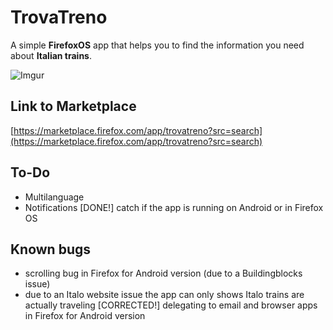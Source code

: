 TrovaTreno
==========

A simple __FirefoxOS__ app that helps you to find the information you need about __Italian trains__.

![Imgur](http://i.imgur.com/6AVEbT0.png)


Link to Marketplace
-------------------
[https://marketplace.firefox.com/app/trovatreno?src=search](https://marketplace.firefox.com/app/trovatreno?src=search)

To-Do
----
- Multilanguage
- Notifications
[DONE!] catch if the app is running on Android or in Firefox OS

Known bugs
----------
- scrolling bug in Firefox for Android version (due to a Buildingblocks issue)
- due to an Italo website issue the app can only shows Italo trains are actually traveling
[CORRECTED!] delegating to email and browser apps in Firefox for Android version
